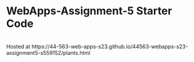 # WebApps-Assignment-5 Starter Code
<br>
Hosted at https://44-563-web-apps-s23.github.io/44563-webapps-s23-assignment5-s559152/plants.html
</br>
